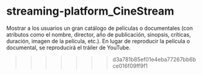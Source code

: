 
# streaming-platform_CineStream
Mostrar a los usuarios un gran catálogo de películas o documentales (con atributos como el nombre, director, año de publicación, sinopsis, críticas, duración, imagen de la película, etc.). En lugar de reproducir la película o documental, se reproducirá el tráiler de YouTube.
>>>>>>> d3a781b85ef01e4eba77267bb6bce016f09ff9f1
